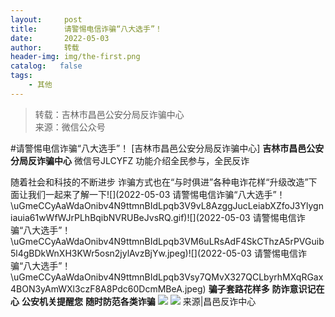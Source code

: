 ```yaml
---
layout:     post
title:      请警惕电信诈骗“八大选手”！
date:       2022-05-03
author:     转载
header-img: img/the-first.png
catalog:   false
tags:
    - 其他
---
```


<blockquote><p>转载：吉林市昌邑公安分局反诈骗中心<br>
来源：微信公众号</p></blockquote>

#请警惕电信诈骗“八大选手”！
[吉林市昌邑公安分局反诈骗中心]
**吉林市昌邑公安分局反诈骗中心**
微信号JLCYFZ
功能介绍全民参与，全民反诈

随着社会和科技的不断进步
诈骗方式也在“与时俱进”各种电诈花样“升级改造”下面让我们一起来了解一下![](2022-05-03
请警惕电信诈骗“八大选手”！\\uGmeCCyAaWdaOnibv4N9ttmnBIdLpqb3V9vL8AzggJucLeiabXZfoJ3Ylygniauia61wWfWJrPLhBqibNVRUBeJvsRQ.gif)![](2022-05-03
请警惕电信诈骗“八大选手”！\\uGmeCCyAaWdaOnibv4N9ttmnBIdLpqb3VM6uLRsAdF4SkCThzA5rPVGuib5l4gBDkWnXH3KWr5osn2jylAvzBjYw.jpeg)![](2022-05-03
请警惕电信诈骗“八大选手”！\\uGmeCCyAaWdaOnibv4N9ttmnBIdLpqb3Vsy7QMvX327QCLbyrhMXqRGax4BON3yAmWXl3czF8A8Pdc60DcmMBeA.jpeg)
**骗子套路花样多**
**防诈意识记在心**
**公安机关提醒您**
**随时防范各类诈骗**
![]({{site.baseurl}}/postimg/ToUhK9mtCtwsjhBTlfic4EeEEorFuFolryevib8nibkTxRuUgmQhhaIUpxzeibYSk9tjvjxRDjDUVic2UraMRiaDSWMw.png)
![]({{site.baseurl}}/postimg/7f48KExj8S5r2SoPGyAOBicw10ceBIVvVyAZKyXZwOMhprgf3NnMPSWTyzkYmZdk4yWdHpCzz9cCQXib3ubBvAOA.jpeg)
来源|昌邑反诈中心
